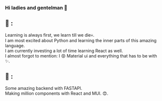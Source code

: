 ### Hi ladies and gentelman 👋

<!--
**ILmoshe/ILmoshe** is a ✨ _special_ ✨ repository because its `README.md` (this file) appears on your GitHub profile.

Here are some ideas to get you started:

- 🔭 I’m currently working on ...
- 🌱 I’m currently learning ...
- 👯 I’m looking to collaborate on ...
- 🤔 I’m looking for help with ...
- 💬 Ask me about ...
- 📫 How to reach me: ...
- 😄 Pronouns: ...
- ⚡ Fun fact: ...
-->

## :book: :
Learning is always first, we learn till we die:skull:.  <br /> 
I am most excited about Python and learning the inner parts of this amazing language. <br />
I am currently investing a lot of time learning React as well. <br />
I almost forgot to mention: I :rage: Material ui and everything that has to be with :sparkles:.

## :hammer: :
Some amazing backend with FASTAPI. <br />
Making million components with React and MUI. 
:heart_eyes:. <br />


